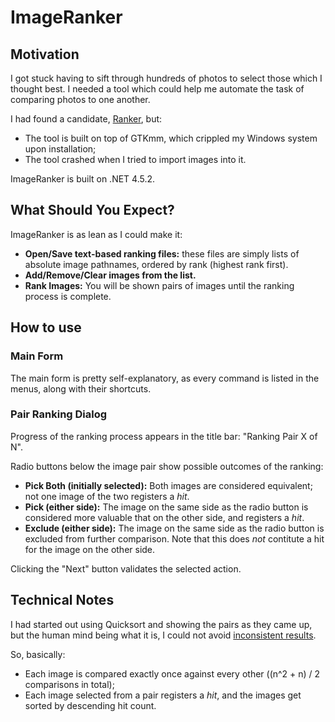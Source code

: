# ImageRanker

## Motivation
I got stuck having to sift through hundreds of photos to select those which I thought best.
I needed a tool which could help me automate the task of comparing photos to one another.

I had found a candidate, [Ranker](https://sourceforge.net/projects/ranker/), but:
- The tool is built on top of GTKmm, which crippled my Windows system upon installation;
- The tool crashed when I tried to import images into it.

ImageRanker is built on .NET 4.5.2.

## What Should You Expect?
ImageRanker is as lean as I could make it:

- __Open/Save text-based ranking files:__ these files are simply lists of absolute image 
  pathnames, ordered by rank (highest rank first).
- __Add/Remove/Clear images from the list.__
- __Rank Images:__ You will be shown pairs of images until the ranking process is complete.

## How to use

### Main Form
The main form is pretty self-explanatory, as every command is listed in the menus, along 
with their shortcuts.

### Pair Ranking Dialog
Progress of the ranking process appears in the title bar: "Ranking Pair X of N".

Radio buttons below the image pair show possible outcomes of the ranking:

- __Pick Both (initially selected):__ Both images are considered equivalent; not one image
  of the two registers a _hit_.
- __Pick (either side):__ The image on the same side as the radio button is considered more
  valuable that on the other side, and registers a _hit_.
- __Exclude (either side):__ The image on the same side as the radio button is excluded from
  further comparison. Note that this does _not_ contitute a hit for the image on the other side.

Clicking the "Next" button validates the selected action.

## Technical Notes
I had started out using Quicksort and showing the pairs as they came up, but the human mind
being what it is, I could not avoid [inconsistent results](https://blogs.msdn.microsoft.com/oldnewthing/20090508-00/?p=18313).

So, basically:

- Each image is compared exactly once against every other ((n^2 + n) / 2 comparisons in total);
- Each image selected from a pair registers a _hit_, and the images get sorted by descending hit count.

